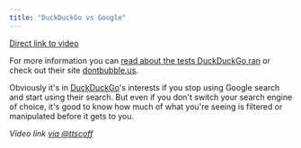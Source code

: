 ```yaml
---
title: "DuckDuckGo vs Google"
---
```


<p><a href="https://vimeo.com/51181384">Direct link to video</a></p>
<p>For more information you can <a href="https://idealab.talkingpointsmemo.com/2012/10/impersonal-google-search-results-are-few-and-far-between-duckduckgo-finds.php">read about the tests DuckDuckGo ran</a> or check out their site <a href="https://dontbubble.us">dontbubble.us</a>.</p>
<p>Obviously it's in <a href="https://duckduckgo.com">DuckDuckGo</a>'s interests if you stop using Google search and start using their search. But even if you don't switch your search engine of choice, it's good to know how much of what you're seeing is filtered or manipulated before it gets to you.</p>
<p><em>Video link <a href="https://twitter.com/ttscoff/statuses/258229291731546113">via @ttscoff</a></em></p>
